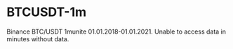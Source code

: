 # BTCUSDT-1m
Binance BTC/USDT 1munite 01.01.2018-01.01.2021. 
Unable to access data in minutes without data.
